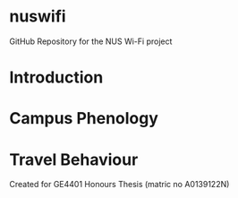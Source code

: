 # nuswifi
GitHub Repository for the NUS Wi-Fi project 

# Introduction





# Campus Phenology





# Travel Behaviour




Created for GE4401 Honours Thesis (matric no A0139122N)


